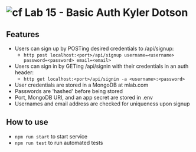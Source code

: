 ![cf](https://i.imgur.com/7v5ASc8.png) Lab 15 - Basic Auth
Kyler Dotson
======

## Features
  * Users can sign up by POSTing desired credentials to /api/signup:
    * `http post localhost:<port>/api/signup username=<username> password=<password> email=<email>`
  * Users can sign in by GETing /api/signin with their credentials in an auth header:
    * `http get localhost:<port>/api/signin -a <username>:<password>`
  * User credentials are stored in a MongoDB at mlab.com
  * Passwords are 'hashed' before being stored
  * Port, MongoDB URI, and an app secret are stored in .env
  * Usernames and email address are checked for uniqueness upon signup

## How to use
  * `npm run start` to start service
  * `npm run test` to run automated tests

